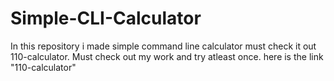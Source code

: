 # Simple-CLI-Calculator
In this repository i made simple command line calculator  must check it out 110-calculator. Must check out my work and try atleast once. here is  the link "110-calculator"
